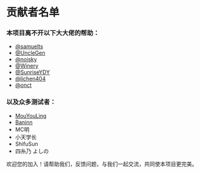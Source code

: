 # 贡献者名单

### 本项目离不开以下大大佬的帮助：

 - <a href="https://github.com/samuelts">@samuelts</a>
 - <a href="https://github.com/ygqsgm">@UncleGen</a>
 - <a href="https://github.com/noisky">@noisky</a>
 - <a href="https://github.com/228864718">@Winery</a>
 - <a href="https://github.com/sunriseydy">@SunriseYDY</a>
 - <a href="https://github.com/lichen404">@lichen404</a>
 - <a href="https://github.com/onct">@onct</a>
 
### 以及众多测试者：
 
 - <a href="https://github.com/mouyouling">MouYouLing</a> 
 - <a href="https://github.com/Baninn">Baninn</a> 
 - MC明 
 - 小天学长 
 - ShifuSun 
 - 四糸乃 よしの
 
 
欢迎您的加入！请帮助我们，反馈问题，与我们一起交流，共同使本项目更完美。
